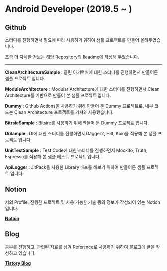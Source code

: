 # Android Developer (2019.5 ~ )


## Github

스터디를 진행하면서 필요에 따라 사용하기 위하여 샘플 프로젝트를 만들어 올려두었습니다.

조금 더 자세한 정보는 해당 Repository의 Readme에 작성해 두었습니다.

---

**CleanArchitectureSample** : 클린 아키텍처에 대한 스터디를 진행하면서 만들어둔 샘플 프로젝트 입니다.

**ModuleArchitecture** : Modular Architecture에 대한 스터디를 진행하면서 Clean Architecture를 기반으로 만들어 본 샘플 프로젝트 입니다.

**Dummy** : Github Actions을 사용하기 위해 만들어 둔 Dummy 프로젝트로, 내부 코드는 Clean Architecture 프로젝트를 가져와 사용했습니다.

**BitrsieSample** : Bitsire를 사용하기 위해 만들어 둔 Dummy 프로젝트 입니다.

**DiSample** : DI에 대한 스터디를 진행하면서 Dagger2, Hilt, Koin을 적용해 본 샘플 프로젝트 입니다.

**UnitTestSample** : Test Code에 대한 스터디를 진행하면서 Mockito, Truth, Espresso를 적용해 본 샘플 테스트 프로젝트 입니다.

**ApiLogger** : JitPack을 사용한 Library 배포를 해보기 위하여 만들어둔 샘플 프로젝트 입니다.

## Notion 
저의 Profile, 진행한 프로젝트 및 사용 가능한 기술 등의 정보가 작성되어 있는 Notion 입니다.

**[Notion](https://square-tire-0aa.notion.site/You-Hee-Gyeong-43450a39bed34ae2a0b075855577f351, "HeeGyeong's Notion")**

## Blog
공부를 진행하고, 관련된 자료를 남겨 Reference로 사용하기 위하여 블로그에 글을 작성하고 있습니다.

**[Tistory Blog](https://heegs.tistory.com, "Heeg's Blog")**
